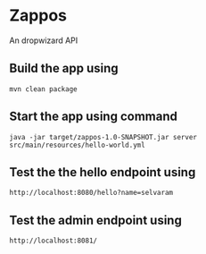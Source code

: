 # Zappos
An dropwizard API

## Build the app using
`mvn clean package`

## Start the app using command
`java -jar target/zappos-1.0-SNAPSHOT.jar server src/main/resources/hello-world.yml`

## Test the the hello endpoint using
`http://localhost:8080/hello?name=selvaram`

## Test the admin endpoint using
`http://localhost:8081/`
